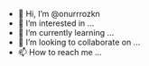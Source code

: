 - 👋 Hi, I’m @onurrrozkn
- 👀 I’m interested in ...
- 🌱 I’m currently learning ...
- 💞️ I’m looking to collaborate on ...
- 📫 How to reach me ...

<!---
onurrrozkn/onurrrozkn is a ✨ special ✨ repository because its `README.md` (this file) appears on your GitHub profile.
You can click the Preview link to take a look at your changes.
--->
